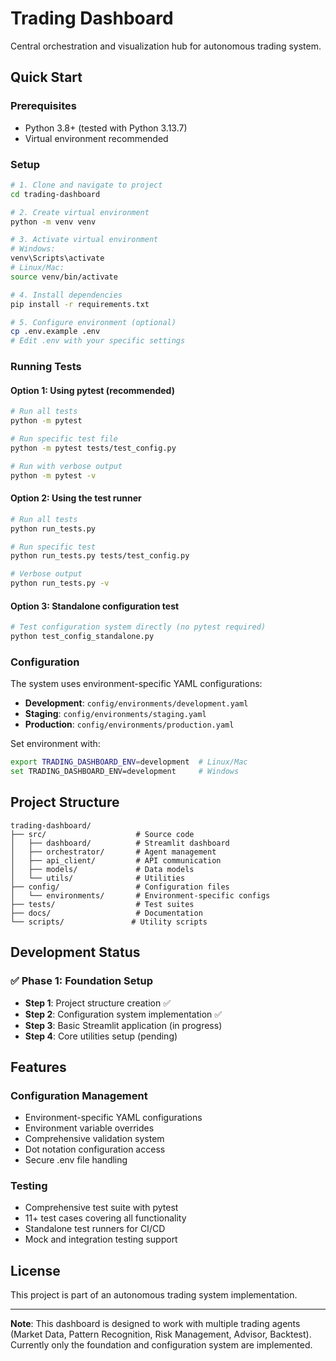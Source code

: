 # Trading Dashboard

Central orchestration and visualization hub for autonomous trading system.

## Quick Start

### Prerequisites
- Python 3.8+ (tested with Python 3.13.7)
- Virtual environment recommended

### Setup
```bash
# 1. Clone and navigate to project
cd trading-dashboard

# 2. Create virtual environment
python -m venv venv

# 3. Activate virtual environment
# Windows:
venv\Scripts\activate
# Linux/Mac:
source venv/bin/activate

# 4. Install dependencies
pip install -r requirements.txt

# 5. Configure environment (optional)
cp .env.example .env
# Edit .env with your specific settings
```

### Running Tests

#### Option 1: Using pytest (recommended)
```bash
# Run all tests
python -m pytest

# Run specific test file
python -m pytest tests/test_config.py

# Run with verbose output
python -m pytest -v
```

#### Option 2: Using the test runner
```bash
# Run all tests
python run_tests.py

# Run specific test
python run_tests.py tests/test_config.py

# Verbose output
python run_tests.py -v
```

#### Option 3: Standalone configuration test
```bash
# Test configuration system directly (no pytest required)
python test_config_standalone.py
```

### Configuration

The system uses environment-specific YAML configurations:

- **Development**: `config/environments/development.yaml`
- **Staging**: `config/environments/staging.yaml`
- **Production**: `config/environments/production.yaml`

Set environment with:
```bash
export TRADING_DASHBOARD_ENV=development  # Linux/Mac
set TRADING_DASHBOARD_ENV=development     # Windows
```

## Project Structure

```
trading-dashboard/
├── src/                    # Source code
│   ├── dashboard/          # Streamlit dashboard
│   ├── orchestrator/       # Agent management
│   ├── api_client/         # API communication
│   ├── models/             # Data models
│   └── utils/              # Utilities
├── config/                 # Configuration files
│   └── environments/       # Environment-specific configs
├── tests/                  # Test suites
├── docs/                   # Documentation
└── scripts/               # Utility scripts
```

## Development Status

### ✅ Phase 1: Foundation Setup
- **Step 1**: Project structure creation ✅
- **Step 2**: Configuration system implementation ✅
- **Step 3**: Basic Streamlit application (in progress)
- **Step 4**: Core utilities setup (pending)

## Features

### Configuration Management
- Environment-specific YAML configurations
- Environment variable overrides
- Comprehensive validation system
- Dot notation configuration access
- Secure .env file handling

### Testing
- Comprehensive test suite with pytest
- 11+ test cases covering all functionality
- Standalone test runners for CI/CD
- Mock and integration testing support

## License

This project is part of an autonomous trading system implementation.

---

**Note**: This dashboard is designed to work with multiple trading agents (Market Data, Pattern Recognition, Risk Management, Advisor, Backtest). Currently only the foundation and configuration system are implemented.